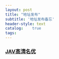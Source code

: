 ```yaml
---
layout: post
title: "地址发布"
subtitle: '地址发布备忘'
header-style: text
catalog:    true
tags:
---
```



### [JAV高清名优](https://www.kswm.xyz)



